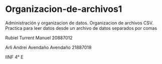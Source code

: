 # Organizacion-de-archivos1
Administración y organizacion de datos. Organizacion de archivos CSV. Practica para leer datos desde un archivo de datos separados por comas

Rubiel Turrent Manuel         20887012

Arli Andrei Avendaño Avendaño 21887018

IINF 4° E
